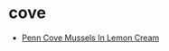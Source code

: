 # cove

 * [Penn Cove Mussels In Lemon Cream](../index/p/penn-cove-mussels-in-lemon-cream-101276.json)
